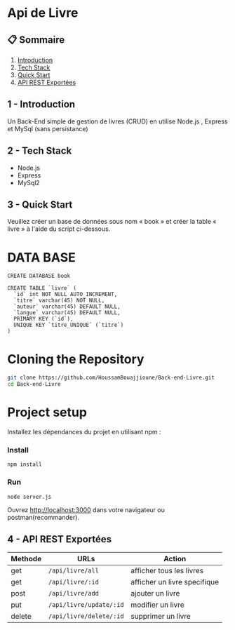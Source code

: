 <h1> Api de Livre</h1>

## 📋 <a name="table">Sommaire</a>

1. [Introduction](#introduction)
2. [Tech Stack](#tech-stack)
3. [Quick Start](#quick-start)
4. [API REST Exportées](#api-rest-exportées)



## <a name="introduction"> 1 - Introduction</a>
Un Back-End simple de gestion de livres (CRUD) en utilise Node.js , Express et MySql (sans persistance)

## <a name="tech-stack"> 2 - Tech Stack</a>

- Node.js
- Express
- MySql2



## <a name="quick-start"> 3 - Quick Start</a>

Veuillez créer un base de données sous nom « book » et créer la table « livre » à l'aide du script ci-dessous.

# DATA BASE

```
CREATE DATABASE book

CREATE TABLE `livre` (
  `id` int NOT NULL AUTO_INCREMENT,
  `titre` varchar(45) NOT NULL,
  `auteur` varchar(45) DEFAULT NULL,
  `langue` varchar(45) DEFAULT NULL,
  PRIMARY KEY (`id`),
  UNIQUE KEY `titre_UNIQUE` (`titre`)
) 
```

# Cloning the Repository

```bash
git clone https://github.com/HoussamBouajjioune/Back-end-Livre.git
cd Back-end-Livre
```

# Project setup

Installez les dépendances du projet en utilisant npm :

### Install
```
npm install
```

### Run
```
node server.js
```

Ouvrez [http://localhost:3000](http://localhost:3000) dans votre navigateur ou postman(recommander).



## <a name="api-rest-exportées"> 4 - API REST Exportées</a>

| Methode | URLs | Action |
| --- | --- | --- |
| get | ``` /api/livre/all ``` | afficher tous les livres |
| get | ``` /api/livre/:id ``` | afficher un livre specifique |
| post | ``` /api/livre/add ``` | ajouter un livre |
| put | ``` /api/livre/update/:id ``` | modifier un livre |
| delete | ``` /api/livre/delete/:id ``` | supprimer un livre |